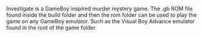 Investigate is a GameBoy inspired murder mystery game. The .gb ROM file found inside the build folder and then the rom folder can be used to play the game on any GameBoy emulator.
Such as the Visual Boy Advance emulator found in the root of the game folder.
